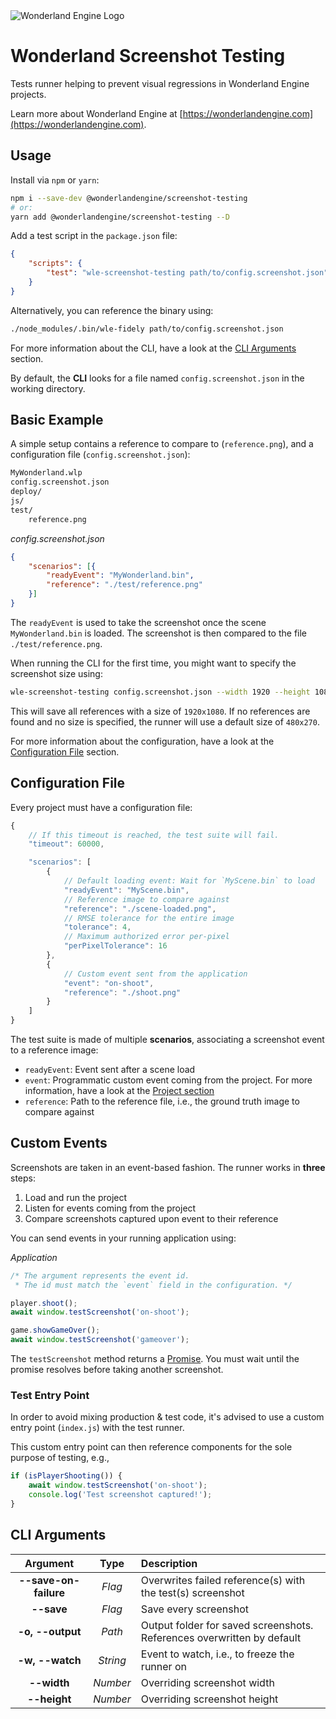<picture>
  <source media="(prefers-color-scheme: dark)" srcset="https://github.com/WonderlandEngine/api/blob/master/img/wle-logo-horizontal-reversed-dark.png?raw=true">
  <source media="(prefers-color-scheme: light)" srcset="https://github.com/WonderlandEngine/api/blob/master/img/wle-logo-horizontal-reversed-light.png?raw=true">
  <source srcset="https://github.com/WonderlandEngine/api/blob/master/img/wle-logo-horizontal-reversed-light.png?raw=true">
  <img alt="Wonderland Engine Logo">
</picture>

# Wonderland Screenshot Testing

Tests runner helping to prevent visual regressions in Wonderland Engine projects.

Learn more about Wonderland Engine at [https://wonderlandengine.com](https://wonderlandengine.com).

## Usage

Install via `npm` or `yarn`:

```sh
npm i --save-dev @wonderlandengine/screenshot-testing
# or:
yarn add @wonderlandengine/screenshot-testing --D
```

Add a test script in the `package.json` file:

```json
{
    "scripts": {
        "test": "wle-screenshot-testing path/to/config.screenshot.json"
    }
}
```

Alternatively, you can reference the binary using:

```sh
./node_modules/.bin/wle-fidely path/to/config.screenshot.json
```

For more information about the CLI, have a look at the [CLI Arguments](#cli-arguments) section.

By default, the **CLI** looks for a file named `config.screenshot.json` in the working directory.

## Basic Example

A simple setup contains a reference to compare to (`reference.png`), and a configuration file (`config.screenshot.json`):

```sh
MyWonderland.wlp
config.screenshot.json
deploy/
js/
test/
    reference.png
```

_config.screenshot.json_

```json
{
    "scenarios": [{
        "readyEvent": "MyWonderland.bin",
        "reference": "./test/reference.png"
    }]
}
```

The `readyEvent` is used to take the screenshot once the scene `MyWonderland.bin`
is loaded. The screenshot is then compared to the file `./test/reference.png`.

When running the CLI for the first time, you might want to specify the screenshot size using:

```sh
wle-screenshot-testing config.screenshot.json --width 1920 --height 1080 --save
```

This will save all references with a size of `1920x1080`. If no references are found and no size is specified,
the runner will use a default size of `480x270`.

For more information about the configuration, have a look at the [Configuration File](#configuration-file) section.

## Configuration File

Every project must have a configuration file:

```js
{
    // If this timeout is reached, the test suite will fail.
    "timeout": 60000,

    "scenarios": [
        {
            // Default loading event: Wait for `MyScene.bin` to load
            "readyEvent": "MyScene.bin",
            // Reference image to compare against
            "reference": "./scene-loaded.png",
            // RMSE tolerance for the entire image
            "tolerance": 4,
            // Maximum authorized error per-pixel
            "perPixelTolerance": 16
        },
        {
            // Custom event sent from the application
            "event": "on-shoot",
            "reference": "./shoot.png"
        }
    ]
}
```

The test suite is made of multiple **scenarios**, associating a screenshot event
to a reference image:

* `readyEvent`: Event sent after a scene load
* `event`: Programmatic custom event coming from the project. For more information,
have a look at the [Project section](#project)
* `reference`: Path to the reference file, i.e., the ground truth image to compare against

## Custom Events

Screenshots are taken in an event-based fashion. The runner works in **three** steps:
1. Load and run the project
2. Listen for events coming from the project
3. Compare screenshots captured upon event to their reference

You can send events in your running application using:

_Application_

```js
/* The argument represents the event id.
 * The id must match the `event` field in the configuration. */

player.shoot();
await window.testScreenshot('on-shoot');

game.showGameOver();
await window.testScreenshot('gameover');
```

The `testScreenshot` method returns a [Promise](https://developer.mozilla.org/en-US/docs/Web/JavaScript/Reference/Global_Objects/Promise). You
must wait until the promise resolves before taking another screenshot.

### Test Entry Point

In order to avoid mixing production & test code, it's advised to use a custom entry point (`index.js`)
with the test runner.

This custom entry point can then reference components for the sole purpose of testing, e.g.,

```js
if (isPlayerShooting()) {
    await window.testScreenshot('on-shoot');
    console.log('Test screenshot captured!');
}
```

## CLI Arguments

|Argument|Type|Description|
|:--:|:--:|:--------------------|
|**--save-on-failure**|_Flag_|Overwrites failed reference(s) with the test(s) screenshot|
|**--save**|_Flag_|Save every screenshot|
|**-o, --output**|_Path_|Output folder for saved screenshots. References overwritten by default|
|**-w, --watch**|_String_|Event to watch, i.e., to freeze the runner on|
|**--width**|_Number_|Overriding screenshot width|
|**--height**|_Number_|Overriding screenshot height|
